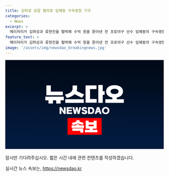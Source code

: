 ```yaml
---
title: 김하성 공갈 혐의로 임혜동 구속영장 기각
categories:
  - News
excerpt: >
  메이저리거 김하성과 류현진을 협박해 수억 원을 뜯어낸 전 프로야구 선수 임혜동의 구속영장이 다시 기각됐다. 서울중앙지법은 협박 공모에 대한 혐의를 받는 에이전시 팀장에 대해서도 영장을 기각하며 피의자의 방어권 보장이 필요하다고 밝혔다. 경찰은 임씨가 김씨와 몸싸움을 벌인 뒤 합의금 명목으로 4억 원을 받아낸 혐의를 제기했지만, 법원은 구속 사유를 인정하기 어렵다는 결정을 내렸다.
feature_text: >
  메이저리거 김하성과 류현진을 협박해 수억 원을 뜯어낸 전 프로야구 선수 임혜동의 구속영장이 다시 기각됐다. 서울중앙지법은 협박 공모에 대한 혐의를 받는 에이전시 팀장에 대해서도 영장을 기각하며 피의자의 방어권 보장이 필요하다고 밝혔다. 경찰은 임씨가 김씨와 몸싸움을 벌인 뒤 합의금 명목으로 4억 원을 받아낸 혐의를 제기했지만, 법원은 구속 사유를 인정하기 어렵다는 결정을 내렸다.
image: '/assets/img/newsdao_breakingnews.jpg'
---
```


<p><img src="/assets/img/newsdao_breakingnews.jpg" alt="pcversion 속보" /></p>

<p>잠시만 기다려주십시오. 짧은 시간 내에 관련 컨텐츠를 작성하겠습니다.</p>
실시간 뉴스 속보는, <a href="https://newsdao.kr" rel="dofollow">https://newsdao.kr</a>


